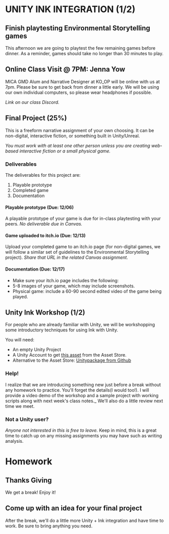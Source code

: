 # UNITY INK INTEGRATION (1/2)

## Finish playtesting Environmental Storytelling games
This afternoon we are going to playtest the few remaining games before dinner. As a reminder, games should take no longer than 30 minutes to play. 

## Online Class Visit @ 7PM: Jenna Yow
MICA GMD Alum and Narrative Designer at KO_OP will be online with us at 7pm. Please be sure to get back from dinner a little early. We will be using our own individual computers, so please wear headphones if possible.

_Link on our class Discord._

## Final Project (25%)
This is a freeform narrative assignment of your own choosing. It can be non-digital, interactive fiction, or something built in Unity/Unreal. 

_You must work with at least one other person unless you are creating web-based interactive fiction or a small physical game._

### Deliverables
The deliverables for this project are:
1. Playable prototype
2. Completed game
3. Documentation

#### Playable prototype (Due: 12/06)
A playable prototype of your game is due for in-class playtesting with your peers. _No deliverable due in Canvas._

#### Game uploaded to itch.io (Due: 12/13)
Upload your completed game to an itch.io page (for non-digital games, we will follow a similar set of guidelines to the Environmental Storytelling project). _Share that URL in the related Canvas assignment._

#### Documentation (Due: 12/17)
- Make sure your itch.io page includes the following:
- 5-8 images of your game, which may include screenshots.
- Physical game: include a 60-90 second edited video of the game being played.


## Unity Ink Workshop (1/2)
For people who are already familiar with Unity, we will be workshopping some introductory techniques for using Ink with Unity. 

You will need:
- An empty Unity Project
- A Unity Account to get [this asset](https://assetstore.unity.com/packages/tools/integration/ink-integration-for-unity-60055) from the Asset Store.
- Alternative to the Asset Store: [Unitypackage from Github](https://github.com/inkle/ink-unity-integration/releases)


### Help!
I realize that we are introducing something new just before a break without any homework to practice. You'll forget the details(I would too!). I will provide a video demo of the workshop and a sample project with working scripts along with next week's class notes._ We'll also do a little review next time we meet.

### Not a Unity user?
_Anyone not interested in this is free to leave._ Keep in mind, this is a great time to catch up on any missing assignments you may have such as writing analysis.


# Homework

## Thanks Giving
We get a break! Enjoy it!

## Come up with an idea for your final project
After the break, we'll do a little more Unity + Ink integration and have time to work. Be sure to bring anything you need.
